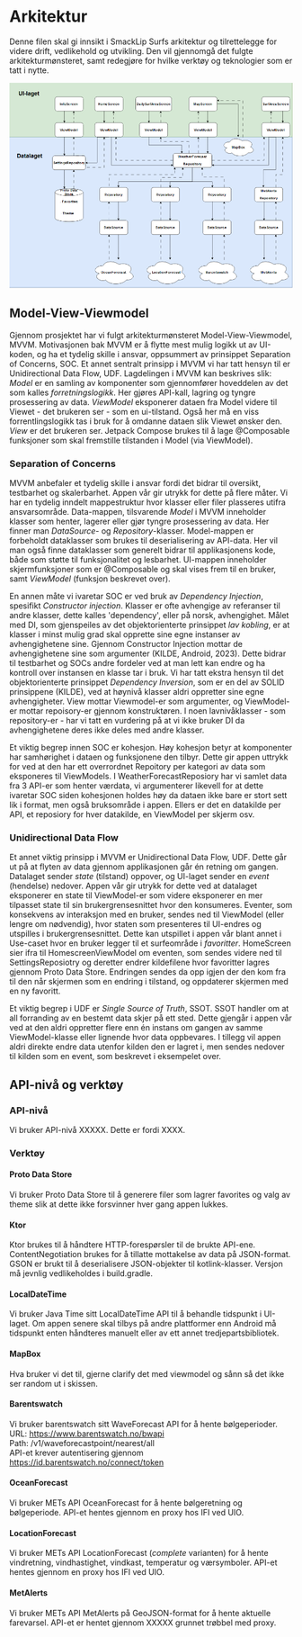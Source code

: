 # Arkitektur
Denne filen skal gi innsikt i SmackLip Surfs arkitektur og tilrettelegge for videre drift, vedlikehold og utvikling. 
Den vil gjennomgå det fulgte arkitekturmønsteret, samt redegjøre for hvilke verktøy og teknologier som er tatt i nytte.

![Arkitektur-skisse](image-2.png)

## Model-View-Viewmodel
Gjennom prosjektet har vi fulgt arkitekturmønsteret Model-View-Viewmodel, MVVM.
Motivasjonen bak MVVM er å flytte mest mulig logikk ut av UI-koden, og ha et tydelig skille i ansvar, oppsummert av prinsippet Separation of Concerns, SOC.
Et annet sentralt prinsipp i MVVM vi har tatt hensyn til er Unidirectional Data Flow, UDF.
Lagdelingen i MVVM kan beskrives slik: 
*Model* er en samling av komponenter som gjennomfører hoveddelen av det som kalles *forretningslogikk*. Her gjøres API-kall, lagring og tyngre prosessering av data.
*ViewModel* eksponerer dataen fra Model videre til Viewet - det brukeren ser - som en ui-tilstand. Også her må en viss forrentlingslogikk tas i bruk for å omdanne dataen slik Viewet ønsker den.
*View* er det brukeren ser. Jetpack Compose brukes til å lage @Composable funksjoner som skal fremstille tilstanden i Model (via ViewModel).

### Separation of Concerns
MVVM anbefaler et tydelig skille i ansvar fordi det bidrar til oversikt, testbarhet og skalerbarhet. Appen vår gir utrykk for dette på flere måter.
Vi har en tydelig inndelt mappestruktur hvor klasser eller filer plasseres utifra ansvarsområde. 
Data-mappen, tilsvarende *Model* i MVVM inneholder klasser som henter, lagerer eller gjør tyngre prosessering av data. Her finner man *DataSource*- og *Repository*-klasser.
Model-mappen er forbeholdt dataklasser som brukes til deserialisering av API-data. Her vil man også finne dataklasser som generelt bidrar til applikasjonens kode, både som støtte til funksjonalitet og lesbarhet. 
UI-mappen inneholder skjermfunksjoner som er @Composable og skal vises frem til en bruker, samt *ViewModel* (funksjon beskrevet over).

En annen måte vi ivaretar SOC er ved bruk av *Dependency Injection*, spesifikt *Constructor injection*. Klasser er ofte avhengige av referanser til andre klasser, dette kalles 'dependency', eller på norsk, avhengighet. Målet med DI, som gjenspeiles av det objektorienterte prinsippet *lav kobling*, er at klasser i minst mulig grad skal opprette sine egne instanser av avhengighetene sine. Gjennom Constructor Injection mottar de avhengighetene sine som argumenter (KILDE, Android, 2023). Dette bidrar til testbarhet og SOCs andre fordeler ved at man lett kan endre og ha kontroll over instansen en klasse tar i bruk. Vi har tatt ekstra hensyn til det objektorienterte prinsippet *Dependency Inversion*, som er en del av SOLID prinsippene (KILDE), ved at høynivå klasser aldri oppretter sine egne avhengigheter. View mottar Viewmodel-er som argumenter, og ViewModel-er mottar repoisory-er gjennom konstruktøren. I noen lavnivåklasser - som repository-er - har vi tatt en vurdering på at vi ikke bruker DI da avhengighetene deres ikke deles med andre klasser.

Et viktig begrep innen SOC er kohesjon. Høy kohesjon betyr at komponenter har samhørighet i dataen og funksjonene den tilbyr. Dette gir appen uttrykk for ved at den har ett overrordnet Repoitory per kategori av data som eksponeres til ViewModels. I WeatherForecastReposiory har vi samlet data fra 3 API-er som henter værdata, vi argumenterer likevell for at dette ivaretar SOC siden kohesjonen holdes høy da dataen ikke bare er stort sett lik i format, men også bruksområde i appen. Ellers er det en datakilde per API, et reposiory for hver datakilde, en ViewModel per skjerm osv.

### Unidirectional Data Flow
Et annet viktig prinsipp i MVVM er Unidirectional Data Flow, UDF. Dette går ut på at flyten av data gjennom applikasjonen går én retning om gangen. Datalaget sender *state* (tilstand) oppover, og UI-laget sender en *event* (hendelse) nedover. Appen vår gir utrykk for dette ved at datalaget eksponerer en state til ViewModel-er som videre eksponerer en mer tilpasset state til sin brukergrensesnittet hvor den konsumeres. Eventer, som konsekvens av interaksjon med en bruker, sendes ned til ViewModel (eller lengre om nødvendig), hvor staten som presenteres til UI-endres og utspilles i brukergrensesnittet. Dette kan utspillet i appen vår blant annet i Use-caset hvor en bruker legger til et surfeområde i *favoritter*. HomeScreen sier ifra til HomescreenViewModel om eventen, som sendes videre ned til SettingsReposiotry og deretter endrer kildefilene hvor favoritter lagres gjennom Proto Data Store. Endringen sendes da opp igjen der den kom fra til den når skjermen som en endring i tilstand, og oppdaterer skjermen med en ny favoritt.

Et viktig begrep i UDF er *Single Source of Truth*, SSOT. SSOT handler om at all forranding av en bestemt data skjer på ett sted. Dette gjengår i appen vår ved at den aldri oppretter flere enn én instans om gangen av samme ViewModel-klasse eller lignende hvor data oppbevares. I tillegg vil appen aldri direkte endre data utenfor kilden den er lagret i, men sendes nedover til kilden som en event, som beskrevet i eksempelet over. 



## API-nivå og verktøy

### API-nivå
Vi bruker API-nivå XXXXX. Dette er fordi XXXX.

### Verktøy

#### Proto Data Store
Vi bruker Proto Data Store til å generere filer som lagrer favorites og valg av theme slik at dette ikke forsvinner hver gang appen lukkes.

#### Ktor
Ktor brukes til å håndtere HTTP-forespørsler til de brukte API-ene. 
ContentNegotiation brukes for å tillatte mottakelse av data på JSON-format. GSON er brukt til å deserialisere JSON-objekter til kotlink-klasser.
Versjon må jevnlig vedlikeholdes i build.gradle.

#### LocalDateTime
Vi bruker Java Time sitt LocalDateTime API til å behandle tidspunkt i UI-laget. Om appen senere skal tilbys på andre plattformer enn Android må tidspunkt enten håndteres manuelt eller av ett annet tredjepartsbibliotek.

#### MapBox
Hva bruker vi det til, gjerne clarify det med viewmodel og sånn så det ikke ser random ut i skissen.

#### Barentswatch
Vi bruker barentswatch sitt WaveForecast API for å hente bølgeperioder.\
URL: https://www.barentswatch.no/bwapi \
Path: /v1/waveforecastpoint/nearest/all \
API-et krever autentisering gjennom https://id.barentswatch.no/connect/token

#### OceanForecast
Vi bruker METs API OceanForecast for å hente bølgeretning og bølgeperiode.
API-et hentes gjennom en proxy hos IFI ved UIO.

#### LocationForecast
Vi bruker METs API LocationForecast (*complete* varianten) for å hente vindretning, vindhastighet, vindkast, temperatur og værsymboler.
API-et hentes gjennom en proxy hos IFI ved UIO. 

#### MetAlerts
Vi bruker METs API MetAlerts på GeoJSON-format for å hente aktuelle farevarsel.
API-et er hentet gjennom XXXXX grunnet trøbbel med proxy.








